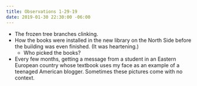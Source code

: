 ```yaml
---
title: Observations 1-29-19
date: 2019-01-30 22:30:00 -06:00
---
```


- The frozen tree branches clinking.
- How the books were installed in the new library on the North Side before the building was even finished. (It was heartening.)
	- Who picked the books?
- Every few months, getting a message from a student in an Eastern European country whose textbook uses my face as an example of a teenaged American blogger. Sometimes these pictures come with no context.